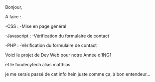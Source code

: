 Bonjour,

A faire :

-CSS :
    -Mise en page général

-Javascript :
    -Vérification du formulaire de contact
    
-PHP :
    -Vérification du formulaire de contact

Voici le projet de Dev Web pour notre Année d'ING1

et le foudecytech alias matthias

je me serais passé de cet info hein juste comme ça, à bon entendeur...

